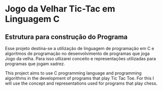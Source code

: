 # Jogo da Velhar Tic-Tac em Linguagem C

## Estrutura para construção do Programa

Esse projeto destina-se a utilização de 
linguagem de programação em C e algoritmos
de programação no desenvolvimento de programas
que joga Jogo da velha. Para isso utlizarei
conceito e representações utilizadas para
programas que jogam xadrez.

This project aims to use C programming 
language and programming algorithms in 
the development of programs that play 
Tic Tac Toe. For this I will use the concept 
and representations used for programs that 
play chess.
